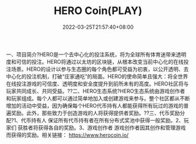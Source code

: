 ﻿---
weight: 
title: "HERO Coin(PLAY)"
description: "HERO是一个去中心化的投注系统，将为全球所有体育迷带来透明度和可信的投注"
date: 2022-03-25T21:57:40+08:00
lastmod: 2022-03-25T16:45:40+08:00
draft: false
authors: ["Metabd"]
featuredImage: "hero-coinplay.webp"
link: ""
tags: ["数字代币","HERO Coin(PLAY)"]
categories: ["navigation"]
navigation: ["数字代币"]
lightgallery: true
toc: true
pinned: false
recommend: false
recommend1: false
---
一、项目简介?HERO是一个去中心化的投注系统，将为全球所有体育迷带来透明度和可信的投注。HERO将通过以太坊的区块链，从根本改变当前中心化的在线投注场景。HERO的设计以参与生态圈的每个角色都可受益为初衷，以公开透明、去中心化的投注机制，打破“庄家通吃”的局面。HERO的使命简单且强大：将全世界在线投注游戏的可信度、透明度和安全度提升到前所未有的高度。HERO社区将与玩家共同成长、共同受益。??二、HERO生态系统?HERO生态系统由游戏创作者和玩家组成。每个人都可以通过简单地加入或创建游戏来参与。整个社区都从不断增加的活动中受益，因为确保每个HERO代币持有人都能获得所有玩过的游戏的普遍奖励。此外，那些致力于创造游戏的人将获得提供者奖励。??三、代币奖励分配?1、代币持有人
保证所有代币持有者在所有分布式奖池中获得一般奖励。2、玩家们
获胜者将获得各自的奖励。3、游戏创作者
游戏创作者因其创作和管理游戏而获得的奖励。相关链接：
https://www.herocoin.io/
